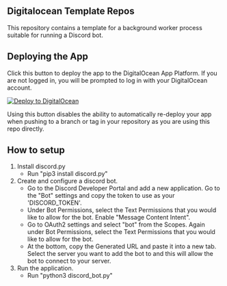 ## Digitalocean Template Repos
This repository contains a template for a background worker process suitable for running a Discord bot.

## Deploying the App

Click this button to deploy the app to the DigitalOcean App Platform. If you are not logged in, you will be prompted to log in with your DigitalOcean account.

[![Deploy to DigitalOcean](https://www.deploytodo.com/do-btn-blue.svg)](https://cloud.digitalocean.com/apps/new?repo=https://github.com/ShivaniKumar1/test-discord-bot/tree/main)

Using this button disables the ability to automatically re-deploy your app when pushing to a branch or tag in your repository as you are using this repo directly.

## How to setup 
1. Install discord.py
    - Run "pip3 install discord.py"
2. Create and configure a discord bot.
    - Go to the Discord Developer Portal and add a new application. Go to the "Bot" settings and copy the token to use as your 'DISCORD_TOKEN'.
    - Under Bot Permissions, select the Text Permissions that you would like to allow for the bot. Enable "Message Content Intent".
    - Go to OAuth2 settings and select "bot" from the Scopes. Again under Bot Permissions, select the Text Permissions that you would like to allow for the bot.
    - At the bottom, copy the Generated URL and paste it into a new tab. Select the server you want to add the bot to and this will allow the bot to connect to your server.
3. Run the application.
    - Run "python3 discord_bot.py"
